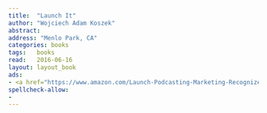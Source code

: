 ```yaml
---
title:  "Launch It"
author: "Wojciech Adam Koszek"
abstract:
address: "Menlo Park, CA"
categories: books
tags:	books
read:	2016-06-16
layout: layout_book
ads:
- <a href="https://www.amazon.com/Launch-Podcasting-Marketing-Recognized-Industry/dp/0692420266/ref=as_li_ss_il?ie=UTF8&qid=1469775470&sr=8-4&keywords=Launch+It!&linkCode=li2&tag=wojcadamkoszh-20&linkId=e3c1b0219fc2046372e8153a7f1fce37" target="_blank"><img border="0" src="//ws-na.amazon-adsystem.com/widgets/q?_encoding=UTF8&ASIN=0692420266&Format=_SL160_&ID=AsinImage&MarketPlace=US&ServiceVersion=20070822&WS=1&tag=wojcadamkoszh-20" ></a><img src="https://ir-na.amazon-adsystem.com/e/ir?t=wojcadamkoszh-20&l=li2&o=1&a=0692420266" width="1" height="1" border="0" alt="" style="border:none !important; margin:0px !important;" />
spellcheck-allow:
- 
---
```


